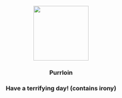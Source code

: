 <p align="center">
    <img src="https://raw.githubusercontent.com/PokeAPI/sprites/master/sprites/pokemon/509.png" width="150" height="150">
</p>
<h3 align="center"> <b>Purrloin</b></h3>
<h3 align="center">Have a terrifying day! (contains irony)</h3>
